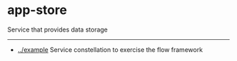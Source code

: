 
<!-- title start -->

# app-store

Service that provides data storage

---


 * [../example](..) Service constellation to exercise the flow framework

<!-- title end -->